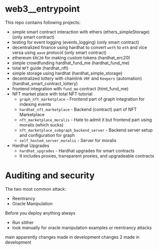 # web3\_\_entrypoint

This repo contains following projects:

- simple smart contract interaction with ethers (ethers_simpleStorage) (only smart contract)
- testing for event logging (events_logging) (only smart contract)
- decentralized finance using hardhat to convert `weth` to `eth` and vice versa using `aave` protocol (only smart contract)
- ethereum `ERC20` for making custom tokens (hardhat_erc20)
- simple crowdfunding hardhat_fund_me (hardhat_fund_me)
- total `NFT` guide (hardhat_nft)
- simple storage using hardhat (hardhat_simple_storage)
- decentralized lottery with chainlink `VRF` and `Keepers` (automation) (hardhat_smart_contract_lottery)
- frontend integration with `fund_me` contract (html_fund_me)
- NFT market place with total NFT tutorial
  - `graph_nft_marketplace` - Frontend part of graph integration for indexing events
  - `hardhat_nft_marketplace` - Backend (contract) part of NFT Marketplace
  - `nft_marketplace_moralis` - Hate to admit it but frontend part using moralis (which sucks)
  - `nft_marketplace_subgraph_backend_server` - Backend server setup and configuration for graph
  - `self_hosted_server_moralis` - Server for moralis
- Hardhat Upgrades
  - `hardhat_upgrades` - Hardhat upgrades for smart contracts
  - It includes proxies, transparent proxies, and upgradeable contracts

# Auditing and security

The two most common attack:

- Reentrancy
- Oracle Manipulation

Before you deploy anything always

- Run slither
- look manually for oracle manipulation examples or reentrancy attacks

main apparently
changes made in development
changes 2 made in development
